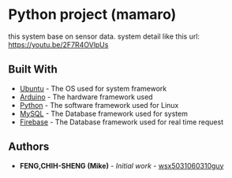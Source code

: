# Python project (mamaro)

this system base on sensor data.
system detail like this url:
https://youtu.be/2F7R4OVlpUs

## Built With

* [Ubuntu](https://www.ubuntu.com/) - The OS used for system framework
* [Arduino](https://www.arduino.cc/) - The hardware framework used
* [Python](https://www.python.org/) - The software framework used for Linux
* [MySQL](https://www.mysql.com/) - The Database framework used for system
* [Firebase](https://firebase.google.com/) - The Database framework used for real time request

## Authors

* **FENG,CHIH-SHENG (Mike)** - *Initial work* - [wsx5031060310guy](https://github.com/wsx5031060310guy)

